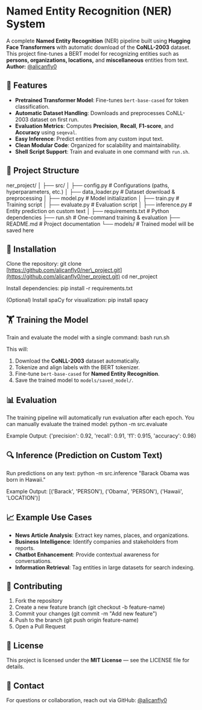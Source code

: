

# Named Entity Recognition (NER) System

A complete **Named Entity Recognition** (NER) pipeline built using **Hugging Face Transformers** with automatic download of the **CoNLL-2003** dataset. This project fine-tunes a BERT model for recognizing entities such as **persons, organizations, locations,** and **miscellaneous** entities from text.
**Author:** [@alicanfly0](https://github.com/alicanfly0)

## 📌 Features

* **Pretrained Transformer Model**: Fine-tunes `bert-base-cased` for token classification.
* **Automatic Dataset Handling**: Downloads and preprocesses CoNLL-2003 dataset on first run.
* **Evaluation Metrics**: Computes **Precision**, **Recall**, **F1-score**, and **Accuracy** using `seqeval`.
* **Easy Inference**: Predict entities from any custom input text.
* **Clean Modular Code**: Organized for scalability and maintainability.
* **Shell Script Support**: Train and evaluate in one command with `run.sh`.

## 📂 Project Structure

ner\_project/
│
├── src/
│   ├── config.py           # Configurations (paths, hyperparameters, etc.)
│   ├── data\_loader.py      # Dataset download & preprocessing
│   ├── model.py            # Model initialization
│   ├── train.py            # Training script
│   ├── evaluate.py         # Evaluation script
│   ├── inference.py        # Entity prediction on custom text
│
├── requirements.txt        # Python dependencies
├── run.sh                  # One-command training & evaluation
├── README.md               # Project documentation
└── models/                 # Trained model will be saved here

## 🚀 Installation

Clone the repository:
git clone [https://github.com/alicanfly0/ner\_project.git](https://github.com/alicanfly0/ner_project.git)
cd ner\_project

Install dependencies:
pip install -r requirements.txt

(Optional) Install spaCy for visualization:
pip install spacy

## 🏋️ Training the Model

Train and evaluate the model with a single command:
bash run.sh

This will:

1. Download the **CoNLL-2003** dataset automatically.
2. Tokenize and align labels with the BERT tokenizer.
3. Fine-tune `bert-base-cased` for **Named Entity Recognition**.
4. Save the trained model to `models/saved_model/`.

## 📊 Evaluation

The training pipeline will automatically run evaluation after each epoch. You can manually evaluate the trained model:
python -m src.evaluate

Example Output:
{'precision': 0.92, 'recall': 0.91, 'f1': 0.915, 'accuracy': 0.98}

## 🔍 Inference (Prediction on Custom Text)

Run predictions on any text:
python -m src.inference "Barack Obama was born in Hawaii."

Example Output:
\[('Barack', 'PERSON'), ('Obama', 'PERSON'), ('Hawaii', 'LOCATION')]

## 📈 Example Use Cases

* **News Article Analysis**: Extract key names, places, and organizations.
* **Business Intelligence**: Identify companies and stakeholders from reports.
* **Chatbot Enhancement**: Provide contextual awareness for conversations.
* **Information Retrieval**: Tag entities in large datasets for search indexing.

## 🤝 Contributing

1. Fork the repository
2. Create a new feature branch (git checkout -b feature-name)
3. Commit your changes (git commit -m "Add new feature")
4. Push to the branch (git push origin feature-name)
5. Open a Pull Request

## 📜 License

This project is licensed under the **MIT License** — see the LICENSE file for details.

## 💬 Contact

For questions or collaboration, reach out via GitHub: [@alicanfly0](https://github.com/alicanfly0)
